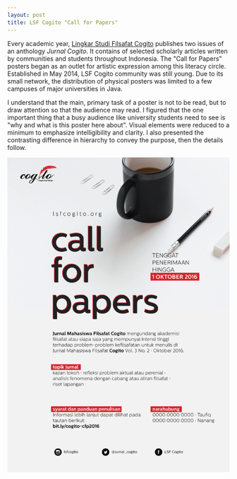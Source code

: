 ```yaml
---
layout: post
title: LSF Cogito "Call for Papers"
---
```


Every academic year, [Lingkar Studi Filsafat Cogito](https://lsfcogito.org) publishes two issues of an anthology *Jurnal Cogito*. It contains of selected scholarly articles written by communities and students throughout Indonesia. The "Call for Papers" posters began as an outlet for artistic expression among this literacy circle. Established in May 2014, LSF Cogito community was still young. Due to its small network, the distribution of physical posters was limited to a few campuses of major universities in Java.

I understand that the main, primary task of a poster is not to be read, but to draw attention so that the audience may read. I figured that the one important thing that a busy audience like university students need to see is "why and what is this poster here about". Visual elements were reduced to a minimum to emphasize intelligibility and clarity. I also presented the contrasting difference in hierarchy to convey the purpose, then the details follow.

![2016 poster](/assets/img/w-cfp16.png)
